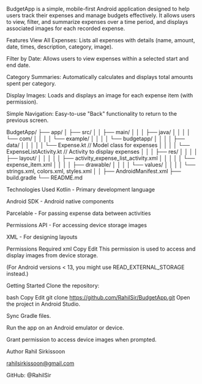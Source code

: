 BudgetApp is a simple, mobile-first Android application designed to help users track their expenses and manage budgets effectively.
It allows users to view, filter, and summarize expenses over a time period, and displays associated images for each recorded expense.

Features
View All Expenses: Lists all expenses with details (name, amount, date, times, description, category, image).

Filter by Date: Allows users to view expenses within a selected start and end date.

Category Summaries: Automatically calculates and displays total amounts spent per category.

Display Images: Loads and displays an image for each expense item (with permission).

Simple Navigation: Easy-to-use "Back" functionality to return to the previous screen.

BudgetApp/
├── app/
│   ├── src/
│   │   ├── main/
│   │   │   ├── java/
│   │   │   │   └── com/
│   │   │   │       └── example/
│   │   │   │           └── budgetapp/
│   │   │   │               ├── data/
│   │   │   │               │   └── Expense.kt    // Model class for expenses
│   │   │   │               └── ExpenseListActivity.kt  // Activity to display expenses
│   │   │   ├── res/
│   │   │   │   ├── layout/
│   │   │   │   │   ├── activity_expense_list_activity.xml
│   │   │   │   │   └── expense_item.xml
│   │   │   │   ├── drawable/
│   │   │   │   └── values/
│   │   │   │       └── strings.xml, colors.xml, styles.xml
│   │   ├── AndroidManifest.xml
├── build.gradle
└── README.md




Technologies Used
Kotlin - Primary development language

Android SDK - Android native components

Parcelable - For passing expense data between activities

Permissions API - For accessing device storage images

XML - For designing layouts

Permissions Required
xml
Copy
Edit
<uses-permission android:name="android.permission.READ_MEDIA_IMAGES" />
This permission is used to access and display images from device storage.

(For Android versions < 13, you might use READ_EXTERNAL_STORAGE instead.)


Getting Started
Clone the repository:

bash
Copy
Edit
git clone https://github.com/RahilSir/BudgetApp.git
Open the project in Android Studio.

Sync Gradle files.

Run the app on an Android emulator or device.

Grant permission to access device images when prompted.


Author
Rahil Sirkissoon

rahilsirkissoon@gmail.com

GitHub: @RahilSir
